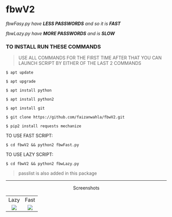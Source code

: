 # fbwV2

_fbwFasy.py have **LESS PASSWORDS** and so it is **FAST**_

_fbwLazy.py have **MORE PASSWORDS** and is **SLOW**_ 


### TO INSTALL RUN THESE  COMMANDS 


> USE ALL COMMANDS FOR THE FIRST TIME AFTER THAT YOU CAN LAUNCH SCRIPT BY EITHER OF THE LAST 2 COMMANDS

`$ apt update`

`$ apt upgrade`

`$ apt install python`

`$ apt install python2`

`$ apt install git`

`$ git clone https://github.com/faizanwahla/fbwV2.git`

`$ pip2 install requests mechanize`


TO USE FAST SCRIPT:

`$ cd fbwV2 && python2 fbwFast.py`

TO USE LAZY SCRIPT:

`$ cd fbwV2 && python2 fbwLazy.py`

> passlist is also added in this package 

---

<p align="center">Screenshots</p>
<table>
  <tr align="center">
    <td>Lazy</td>
    <td>Fast</td>
  </tr>
  <tr align="center">
    <td><img src="Screenshot_20200317_173202_com.termux.jpg" /></td>
    <td><img src="Screenshot_20200317_173228_com.termux.jpg" /></td>
  </tr>
</table>
